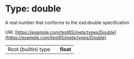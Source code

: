
# Type: double


A real number that conforms to the xsd:double specification

URI: [https://example.com/test65/meta:types/Double](https://example.com/test65/meta:types/Double)

|  |  |  |
| --- | --- | --- |
| Root (builtin) type | | **float** |
